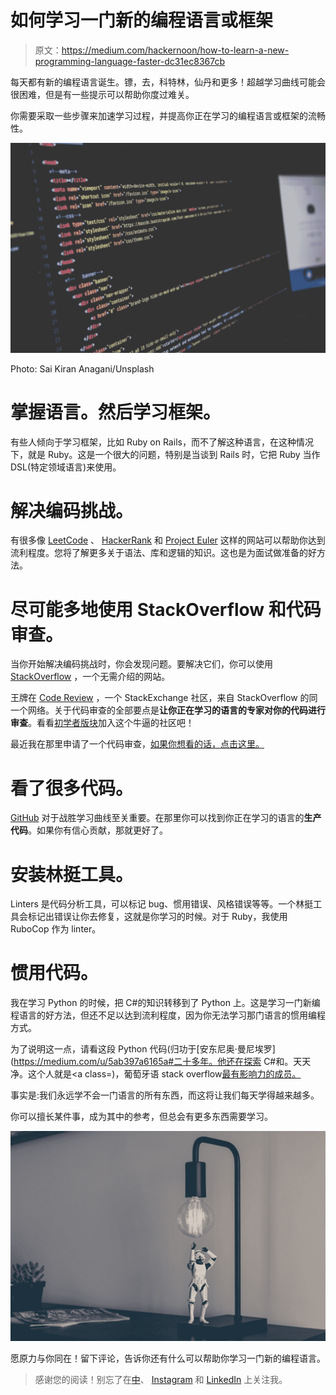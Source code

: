 # 如何学习一门新的编程语言或框架

> 原文：<https://medium.com/hackernoon/how-to-learn-a-new-programming-language-faster-dc31ec8367cb>

每天都有新的编程语言诞生。镖，去，科特林，仙丹和更多！超越学习曲线可能会很困难，但是有一些提示可以帮助你度过难关。

你需要采取一些步骤来加速学习过程，并提高你正在学习的编程语言或框架的流畅性。

![](img/758aac88b0ba1984d3ba7a66e8517ec0.png)

Photo: Sai Kiran Anagani/Unsplash

# 掌握语言。然后学习框架。

有些人倾向于学习框架，比如 Ruby on Rails，而不了解这种语言，在这种情况下，就是 Ruby。这是一个很大的问题，特别是当谈到 Rails 时，它把 Ruby 当作 DSL(特定领域语言)来使用。

# 解决编码挑战。

有很多像 [LeetCode](https://leetcode.com/) 、 [HackerRank](https://www.hackerrank.com/) 和 [Project Euler](http://projecteuler.net/) 这样的网站可以帮助你达到流利程度。您将了解更多关于语法、库和逻辑的知识。这也是为面试做准备的好方法。

# 尽可能多地使用 StackOverflow 和代码审查。

当你开始解决编码挑战时，你会发现问题。要解决它们，你可以使用 [StackOverflow](http://stackoverflow.com/) ，一个无需介绍的网站。

王牌在 [Code Review](https://codereview.stackexchange.com) ，一个 StackExchange 社区，来自 StackOverflow 的同一个网络。关于代码审查的全部要点是**让你正在学习的语言的专家对你的代码进行审查**。看看[初学者版块](https://codereview.stackexchange.com/questions/tagged/beginner)加入这个牛逼的社区吧！

最近我在那里申请了一个代码审查，[如果你想看的话，点击这里。](https://codereview.stackexchange.com/questions/180567/checking-for-balanced-brackets-in-python)

# 看了很多代码。

[GitHub](http://github.com/) 对于战胜学习曲线至关重要。在那里你可以找到你正在学习的语言的**生产代码**。如果你有信心贡献，那就更好了。

# 安装林挺工具。

Linters 是代码分析工具，可以标记 bug、惯用错误、风格错误等等。一个林挺工具会标记出错误让你去修复，这就是你学习的时候。对于 Ruby，我使用 RuboCop 作为 linter。

# 惯用代码。

我在学习 Python 的时候，把 C#的知识转移到了 Python 上。这是学习一门新编程语言的好方法，但还不足以达到流利程度，因为你无法学习那门语言的惯用编程方式。

为了说明这一点，请看这段 Python 代码(归功于[安东尼奥·曼尼埃罗](https://medium.com/u/5ab397a6165a#二十多年。他还在探索 C#和。天天净。这个人就是<a class=)，葡萄牙语 stack overflow[最有影响力的成员。](https://pt.stackoverflow.com/users/101/maniero)

事实是:我们永远学不会一门语言的所有东西，而这将让我们每天学得越来越多。

你可以擅长某件事，成为其中的参考，但总会有更多东西需要学习。

![](img/efee0014401a90c279e882c07bb39322.png)

愿原力与你同在！留下评论，告诉你还有什么可以帮助你学习一门新的编程语言。

> 感谢您的阅读！别忘了在[中](/@vnbrs)、 [Instagram](http://instagram.com/vnbrs/) 和 [LinkedIn](http://linkedin.com/in/vinicius-brasil/) 上关注我。
